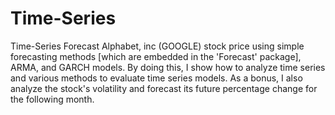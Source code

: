 # Time-Series
Time-Series Forecast Alphabet, inc (GOOGLE) stock price using simple forecasting methods [which are embedded in the 'Forecast' package], ARMA, and GARCH models. By doing this, I show how to analyze time series and various methods to evaluate time series models. As a bonus, I also analyze the stock's volatility and forecast its future percentage change for the following month. 
